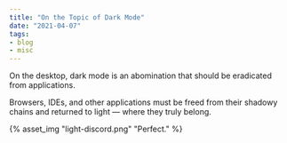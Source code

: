 ```yaml
---
title: "On the Topic of Dark Mode"
date: "2021-04-07"
tags:
- blog
- misc
---
```

On the desktop, dark mode is an abomination that should be eradicated from applications.
<!-- excerpt -->

Browsers, IDEs, and other applications must be freed from their shadowy chains and returned to light — where they truly belong.

{% asset_img "light-discord.png" "Perfect." %}
